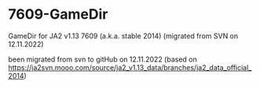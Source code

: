 # 7609-GameDir

GameDir for JA2 v1.13 7609 (a.k.a. stable 2014) (migrated from SVN on 12.11.2022)

been migrated from svn to gitHub on 12.11.2022 (based on https://ja2svn.mooo.com/source/ja2_v1.13_data/branches/ja2_data_official_2014)


